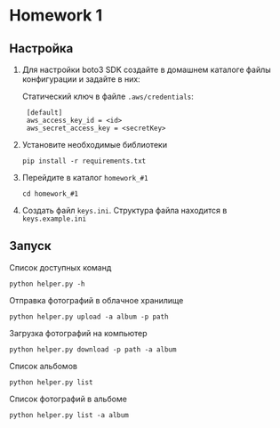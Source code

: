 # Homework 1

## Настройка
1. Для настройки boto3 SDK создайте в домашнем каталоге файлы конфигурации и задайте в них:

    Статический ключ в файле `.aws/credentials`:
    
        [default]
        aws_access_key_id = <id>
        aws_secret_access_key = <secretKey>

2. Установите необходимые библиотеки

   `pip install -r requirements.txt`

3. Перейдите в каталог `homework_#1`
    
    `cd homework_#1`

4. Создать файл `keys.ini`. Структура файла находится в `keys.example.ini`

## Запуск

Список доступных команд

    python helper.py -h

Отправка фотографий в облачное хранилище

    python helper.py upload -a album -p path 

Загрузка фотографий на компьютер

    python helper.py download -p path -a album

Список альбомов

    python helper.py list

Список фотографий в альбоме 

    python helper.py list -a album
